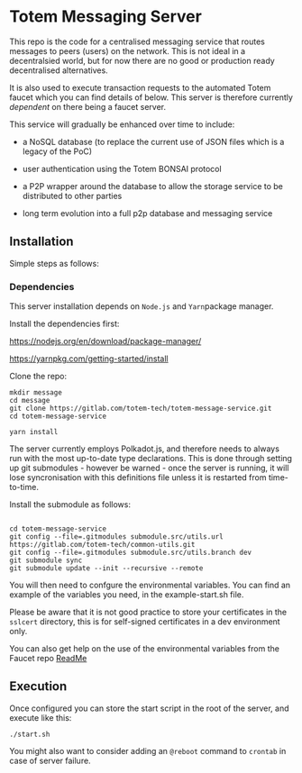 # Totem Messaging Server

This repo is the code for a centralised messaging service that routes messages to peers (users) on the network. This is not ideal in a decentralsied world, but for now there are no good or production ready decentralised alternatives.

It is also used to execute transaction requests to the automated Totem faucet which you can find details of below. This server is therefore currently _dependent_ on there being a faucet server.  


This service will gradually be enhanced over time to include:

* a NoSQL database (to replace the current use of JSON files which is a legacy of the PoC)

* user authentication using the Totem BONSAI protocol

* a P2P wrapper around the database to allow the storage service to be distributed to other parties

* long term evolution into a full p2p database and messaging service 

## Installation 

Simple steps as follows:

### Dependencies

This server installation depends on `Node.js` and `Yarn`package manager.

Install the dependencies first:

https://nodejs.org/en/download/package-manager/

https://yarnpkg.com/getting-started/install

Clone the repo:

```shell 
mkdir message 
cd message
git clone https://gitlab.com/totem-tech/totem-message-service.git
cd totem-message-service

yarn install
````

The server currently employs Polkadot.js, and therefore needs to always run with the most up-to-date type declarations. This is done through setting up git submodules - however be warned - once the server is running, it will lose syncronisation with this definitions file unless it is restarted from time-to-time. 

Install the submodule as follows:

```shell

cd totem-message-service
git config --file=.gitmodules submodule.src/utils.url https://gitlab.com/totem-tech/common-utils.git
git config --file=.gitmodules submodule.src/utils.branch dev
git submodule sync
git submodule update --init --recursive --remote

````

You will then need to confgure the environmental variables. You can find an example of the variables you need, in the example-start.sh file. 

Please be aware that it is not good practice to store your certificates in the `sslcert` directory, this is for self-signed certificates in a dev environment only.

You can also get help on the use of the environmental variables from the Faucet repo [ReadMe](https://gitlab.com/totem-tech/faucet/blob/master/ReadMe.md)

## Execution
Once configured you can store the start script in the root of the server, and execute like this: 

```shell 
./start.sh 
```

You might also want to consider adding an `@reboot` command to `crontab` in case of server failure.

